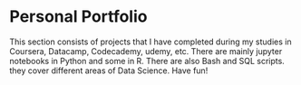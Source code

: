 # Personal Portfolio
This section consists of projects that I have completed during my studies in Coursera, Datacamp, Codecademy, udemy, etc. There are mainly jupyter
notebooks in Python and some in R. There are also Bash and SQL scripts. they cover different areas of Data Science. Have fun!
